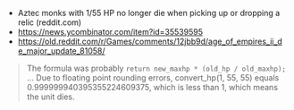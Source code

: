 - Aztec monks with 1/55 HP no longer die when picking up or dropping a
  relic (reddit.com)
- https://news.ycombinator.com/item?id=35539595
- https://old.reddit.com/r/Games/comments/12jbb9d/age_of_empires_ii_de_major_update_81058/


> The formula was probably `return new_maxhp * (old_hp / old_maxhp);`
> ...
> Due to floating point rounding errors, convert_hp(1, 55, 55) equals
> 0.999999940395355224609375, which is less than 1, which means the
> unit dies.
